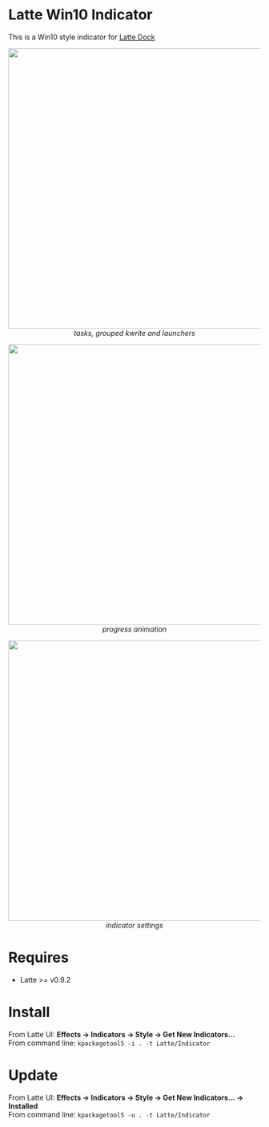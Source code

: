 # Latte Win10 Indicator
This is a Win10 style indicator for [Latte Dock](https://phabricator.kde.org/source/latte-dock/repository/master/)

<p align="center">
<img src="https://i.imgur.com/4nDCrT6.png" width="560" ><br/>
<i>tasks, grouped kwrite and launchers</i>
</p>

<p align="center">
<img src="https://i.imgur.com/KrtoRVt.png" width="560" ><br/>
<i>progress animation</i>
</p>

<p align="center">
<img src="https://i.imgur.com/UL36l2O.png" width="560" ><br/>
<i>indicator settings</i>
</p>

# Requires

- Latte >= v0.9.2

# Install

From Latte UI: **Effects -> Indicators -> Style -> Get New Indicators...**
<br>From command line: ``kpackagetool5 -i . -t Latte/Indicator``

# Update

From Latte UI: **Effects -> Indicators -> Style -> Get New Indicators... -> Installed**
<br>From command line: ``kpackagetool5 -u . -t Latte/Indicator``
